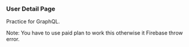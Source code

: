 ### User Detail Page

Practice for GraphQL. 

Note: You have to use paid plan to work this otherwise it Firebase throw error.
